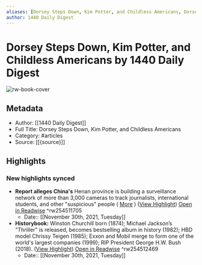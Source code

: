```yaml
---
aliases: [Dorsey Steps Down, Kim Potter, and Childless Americans, Dorsey Steps Down, Kim Potter, and Childless Americans]
author: 1440 Daily Digest
---
```

# Dorsey Steps Down, Kim Potter, and Childless Americans by 1440 Daily Digest

![rw-book-cover](https://readwise-assets.s3.amazonaws.com/static/images/article1.be68295a7e40.png)

## Metadata
- Author: [[1440 Daily Digest]]
- Full Title: Dorsey Steps Down, Kim Potter, and Childless Americans
- Category: #articles
- Source: [[{source}]]

## Highlights
### New highlights synced
- **Report alleges China's** Henan province is building a surveillance network of more than 3,000 cameras to track journalists, international students, and other "suspicious" people ( [More](https://news.join1440.com/t/j-l-zykgky-ittkujhhyk-tl/) ) ([View Highlight](https://read.readwise.io/read/01fnrarrejd599afb3d2zqn5f7)) [Open in Readwise](https://readwise.io/open/254511705) ^rw254511705
    - Date:: [[November 30th, 2021, Tuesday]]
- **Historybook:** Winston Churchill born (1874); Michael Jackson’s "Thriller" is released, becomes bestselling album in history (1982); HBD model Chrissy Teigen (1985); Exxon and Mobil merge to form one of the world's largest companies (1999); RIP President George H.W. Bush (2018). ([View Highlight](https://read.readwise.io/read/01fnrb23v6pfb3ktwbfpt90gjb)) [Open in Readwise](https://readwise.io/open/254512469) ^rw254512469
    - Date:: [[November 30th, 2021, Tuesday]]
